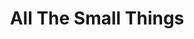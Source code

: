 ---
ee_id_thing: '4249'
site: '1'
type: '2'
inv_num: 2014-114
add_credit:
url: 2014-114-all-the-small-things-tshirt
title: All The Small Things
year: '2014'
display_year: '2014'
medium: Digitally Printed Tshirt
dims:
pitch: T made for my All The Small Things showz.
ps:
live_url:
youtube:
https://github.com/coryarcangel/alu:
imgs: 2014-114-allthesmallthings-shirt-database-ih.jpg
subheading: "(Tee shirt)"
download:
commission:
related: |-
  [4166] [2014-126-all-the-small-things-trailer] 2014 126 All The Small Things (trailer)
  [4168] [2014-125-all-the-small-things] 2014-125 All The Small Things (catalog)
  [4250] [2014-078-all-the-small-things-edition] 2014-078 All The Small Things Edition
layout: things-i-made
---